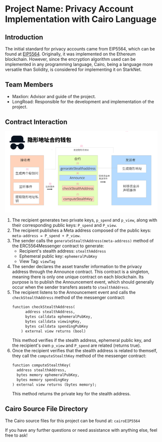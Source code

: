 # Project Name: Privacy Account Implementation with Cairo Language

## Introduction
The initial standard for privacy accounts came from EIP5564, which can be found at [EIP5564](https://eips.ethereum.org/EIPS/eip-5564). Originally, it was implemented on the Ethereum blockchain. However, since the encryption algorithm used can be implemented in any programming language, Cairo, being a language more versatile than Solidity, is considered for implementing it on StarkNet.

## Team Members
- Maxlion: Advisor and guide of the project.
- LongRoad: Responsible for the development and implementation of the project.
## Contract Interaction
![Alt text](841693050569_.pic.jpg)
1. The recipient generates two private keys, `p_spend` and `p_view`, along with their corresponding public keys: `P_spend` and `P_view`.
2. The recipient publishes a Meta address composed of the public keys: `meta-address = P_spend + P_view`.
3. The sender calls the `generateStealthAddress(meta-address)` method of the ERC5564Messenger contract to generate:
   - Recipient's stealth address: `stealthAddress`
   - Ephemeral public key: `ephemeralPubKey`
   - View Tag: `viewTag`
4. The sender declares the asset transfer information to the privacy address through the Announce contract. This contract is a singleton, meaning there is only one unique contract on each blockchain. Its purpose is to publish the Announcement event, which should generally occur when the sender transfers assets to `stealthAddress`.
5. The recipient listens to the Announcement event and calls the `checkStealthAddress` method of the messenger contract:
   ```solidity
   function checkStealthAddress(
         address stealthAddress,
         bytes calldata ephemeralPubKey,
         bytes calldata viewingKey,
         bytes calldata spendingPubKey
       ) external view returns (bool)
   ```
   This method verifies if the stealth address, ephemeral public key, and the recipient's own `p_view` and `P_spend` are related (returns true).
6. Once the recipient verifies that the stealth address is related to themself, they call the `computeStealthKey` method of the messenger contract:
   ```solidity
   function computeStealthKey(
     address stealthAddress,
     bytes memory ephemeralPubKey,
     bytes memory spendingKey
   ) external view returns (bytes memory);
   ```
   This method returns the private key for the stealth address.

## Cairo Source File Directory
The Cairo source files for this project can be found at:
`cairoEIP5564`

If you have any further questions or need assistance with anything else, feel free to ask!
